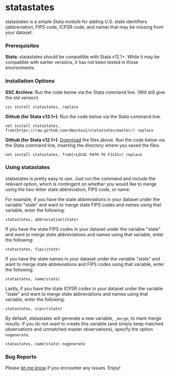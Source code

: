 # statastates

statastates is a simple Stata module for adding U.S. state identifiers (abbreviation, FIPS code, ICPSR code, and name) that may be missing from your dataset.

### Prerequisites

**Stata**: statastates should be compatible with Stata v12.1+. While it may be compatible with earlier versions, it has not been tested in those environments.

### Installation Options

**SSC Archive**: Run the code below via the Stata command line. (Will still give the old version)

	ssc install statastates, replace

**Github (for Stata v13.1+)**: Run the code below via the Stata command line.

	net install statastates, from(https://raw.github.com/dmockus2/statastates/master/) replace

**Github (for Stata v12.1+)**: [Download](https://github.com/dmockus2/statastates/archive/master.zip) the files above. Run the code below via the Stata command line, inserting the directory where you saved the files.

	net install statastates, from(<LOCAL PATH TO FILES>) replace

### Using statastates

statastates is pretty easy to use. Just run the command and include the relevant option, which is contingent on whether you would like to merge using the two-letter state abbreviation, FIPS code, or name.

For example, if you have the state abbreviations in your dataset under the variable "state" and want to merge state FIPS codes and names using that variable, enter the following:

	statastates, abbreviation(state)

If you have the state FIPS codes in your dataset under the variable "state" and want to merge state abbreviations and names using that variable, enter the following:

	statastates, fips(state)

If you have the state names in your dataset under the variable "state" and want to merge state abbreviations and FIPS codes using that variable, enter the following:

	statastates, name(state)

Lastly, if you have the state ICPSR codes in your dataset under the variable "state" and want to merge state abbreviations and names using that variable, enter the following:

    statastates, icpsr(state)

By default, statastates will generate a new variable, `_merge`, to mark merge results. If you do not want to create this variable (and simply keep matched observations and unmatched master observations), specify the option `nogenerate`.

	statastates, name(state) nogenerate

### Bug Reports

Please [let me know](https://github.com/dmockus2/statastates/issues) if you encounter any issues. Enjoy!
